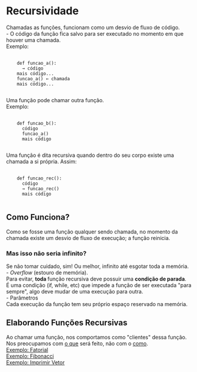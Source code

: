 <h1> Recursividade </h1>
<p>
  Chamadas as funções, funcionam como um desvio de fluxo de código.
  <br>
  - O código da função fica salvo para ser executado no momento em que houver uma chamada.
  <br>
  Exemplo:
</p>
<pre>
  <code>
    def funcao_a():
      &rarr; código
    mais código...
    funcao_a() &larr; chamada
    mais código...
  </code>
</pre>
<p>
  Uma função pode chamar outra função.
  <br>
  Exemplo:
</p>
<pre>
  <code>
    def funcao_b():
      código
      funcao_a()
      mais código
  </code>
</pre>
<p>
  Uma função é dita recursiva quando dentro do seu corpo existe uma chamada a si própria. Assim:
</p>
<pre>
  <code>
    def funcao_rec():
      código
      &rarr; funcao_rec()
      mais código
  </code>
</pre>
<h2> Como Funciona? </h2>
<p>
  Como se fosse uma função qualquer sendo chamada, no momento da chamada existe um desvio de fluxo de execução; a função reinicia.
</p>
<h3> Mas isso não seria infinito? </h3>
<p>
  Se não tomar cuidado, sim! Ou melhor, infinito até esgotar toda a memória.
  <br>
  - <em> Overflow </em> (estouro de memória).
  <br>
  Para evitar, <strong> toda </strong> função recursiva deve possuir uma <strong> condição de parada</strong>.
  <br>
  É uma condição (if, while, etc) que impede a função de ser executada "para sempre", algo deve mudar de uma execução para outra.
  <br>
  - Parâmetros
  <br>
  Cada execução da função tem seu próprio espaço reservado na memória.
</p>
<h2> Elaborando Funções Recursivas </h2>
<p>
  Ao chamar uma função, nos comportamos como "clientes" dessa função. Nos preocupamos com <ins> o que</ins> será feito, não com o <ins> como</ins>.
  <br>
  <a href = "https://github.com/josec-junior/UEPB/blob/main/EstruturaDeDados_2022.1/Recursividade/fatorial.py"> Exemplo: Fatorial </a>
  <br>
  <a href = "https://github.com/josec-junior/UEPB/blob/main/EstruturaDeDados_2022.1/Recursividade/fibonacci.py"> Exemplo: Fibonacci </a>
  <br>
  <a href = "https://github.com/josec-junior/UEPB/blob/main/EstruturaDeDados_2022.1/Recursividade/imprimirvetor.py"> Exemplo: Imprimir Vetor </a> 
</p>
